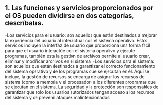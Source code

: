 ## 1.	Las funciones y servicios proporcionados por el OS pueden dividirse en dos categorías, descríbalas.
-Los servicios para el usuario: son aquellos que están destinados a mejorar la experiencia del usuario al interactuar con el sistema operativo. Estos servicios incluyen la interfaz de usuario que proporciona una forma fácil para que el usuario interactúe con el sistema operativo y ejecute programas, también está la gestión de archivos permite al usuario crear, eliminar y modificar archivos en el sistema.
-Los servicios para el sistema:  son aquellos que están destinados a garantizar el correcto funcionamiento del sistema operativo y de los programas que se ejecutan en él. Aquí se incluye, la gestión de recursos se encarga de asignar los recursos del sistema (como la memoria y el procesador) a los diferentes programas que se ejecutan en el sistema. La seguridad y la protección son responsables de garantizar que solo los usuarios autorizados tengan acceso a los recursos del sistema y de prevenir ataques malintencionados.
